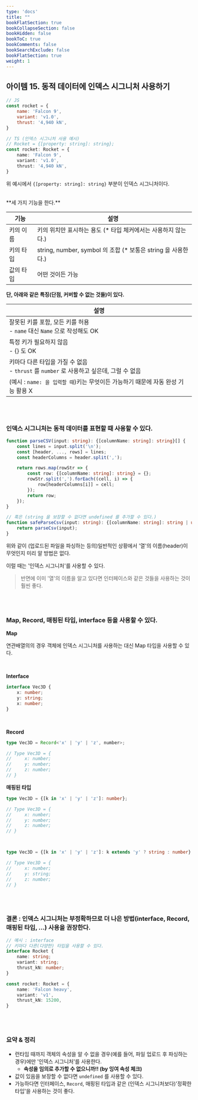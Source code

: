 ```yaml
---
type: 'docs'
title: ""
bookFlatSection: true
bookCollapseSection: false
bookHidden: false
bookToC: true
bookComments: false
bookSearchExclude: false
bookFlatSection: true
weight: 1
---
```


## 아이템 15. 동적 데이터에 인덱스 시그니처 사용하기

```js
// JS
const rocket = {
    name: 'Falcon 9',
    variant: 'v1.0',
    thrust: '4,940 kN',
}
```
```ts
// TS (인덱스 시그니처 사용 예시)
// Rocket = {[property: string]: string};
const rocket: Rocket = {
    name: 'Falcon 9',
    variant: 'v1.0',
    thrust: '4,940 kN',
}
```

위 예시에서 `{[property: string]: string}` 부분이 인덱스 시그니처이다.

<br>
**세 가지 기능을 한다.**

|기능|설명|
|-|-|
|키의 이름|키의 위치만 표시하는 용도 (* 타입 체커에서는 사용하지 않는다.)|
|키의 타입|string, number, symbol 의 조합 (* 보통은 string 을 사용한다.)|
|값의 타입|어떤 것이든 가능|

**단, 아래와 같은 특징(단점, 커버할 수 없는 것들)이 있다.**

|설명|
|-|
|잘못된 키를 포함, 모든 키를 허용 <br>- `name` 대신 `Name` 으로 작성해도 OK|
|특정 키가 필요하지 않음 <br>- {} 도 OK|
|키마다 다른 타입을 가질 수 없음 <br>- `thrust` 를 `number` 로 사용하고 싶은데, 그럴 수 없음|
|(예시 : `name: 을 입력할 때`)키는 무엇이든 가능하기 때문에 자동 완성 기능 활용 X|

<br><br>

### 인덱스 시그니처는 동적 데이터를 표현할 때 사용할 수 있다.

```ts
function parseCSV(input: string): {[columnName: string]: string}[] {
    const lines = input.split('\n');
    const [header, ..., rows] = lines;
    const headerColumns = header.split(',');

    return rows.map(rowStr => {
        const row: {[columnName: string]: string} = {};
        rowStr.split(',').forEach((cell, i) => {
            row[headerColumns[i]] = cell;
        });
        return row;
    });
}

// 혹은 (string 을 보장할 수 없다면 undefined 를 추가할 수 있다.)
function safeParseCsv(input: string): {[columnName: string]: string | undefined}[] {
    return parseCsv(input);
}
```

위와 같이 (업로드된 파일을 파싱하는 등의)일반적인 상황에서 '열'의 이름(header)이 무엇인지 미리 알 방법은 없다.

이럴 때는 '인덱스 시그니처'를 사용할 수 있다. 

> 반면에 이미 '열'의 이름을 알고 있다면 인터페이스와 같은 것들을 사용하는 것이 훨씬 좋다.

<br><br>

### Map, Record, 매핑된 타입, interface 등을 사용할 수 있다.

**Map**

연관배열의의 경우 객체에 인덱스 시그니처를 사용하는 대신 Map 타입을 사용할 수 있다.

<br>

**Interface**

```ts
interface Vec3D {
    x: number;
    y: string;
    x: number;
}
```

<br>

**Record**

```ts
type Vec3D = Record<'x' | 'y' | 'z', number>;

// Type Vec3D = {
//     x: number;
//     y: number;
//     z: number;
// }
```

**매핑된 타입**

```ts
type Vec3D = {[k in 'x' | 'y' | 'z']: number};

// Type Vec3D = {
//     x: number;
//     y: number;
//     z: number;
// }



type Vec3D = {[k in 'x' | 'y' | 'z']: k extends 'y' ? string : number};

// Type Vec3D = {
//     x: number;
//     y: string;
//     z: number;
// }
```

<br><br>

### 결론 : 인덱스 시그니처는 부정확하므로 더 나은 방법(interface, Record, 매핑된 타입, ...) 사용을 권장한다.

```ts
// 예시 : interface
// 키마다 다른(다양한) 타입을 사용할 수 있다.
interface Rocket {
    name: string;
    variant: string;
    thrust_kN: number;
}

const rocket: Rocket = {
    name: 'Falcon heavy',
    variant: 'v1',
    thrust_kN: 15200,
}
```

<br><br>

### 요약 & 정리

- 런타임 때까지 객체의 속성을 알 수 없을 경우(예를 들어, 파일 업로드 후 파싱하는 경우)에만 '인덱스 시그니처'를 사용한다.
  - **속성을 임의로 추가할 수 없으니까!! (by 잉여 속성 체크)**
- 값이 있음을 보장할 수 없다면 `undefined` 를 사용할 수 있다.
- 가능하다면 인터페이스, `Record`, 매핑된 타입과 같은 (인덱스 시그니처보다)'정확한 타입'을 사용하는 것이 좋다.